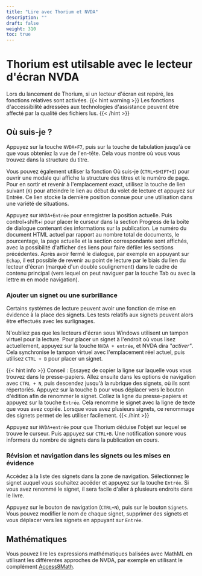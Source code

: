 ```yaml
---
title: "Lire avec Thorium et NVDA"
description: ""
draft: false
weight: 310
toc: true
---
```


# Thorium est utilsable avec le lecteur d'écran NVDA

Lors du lancement de Thorium, si un lecteur d'écran est repéré, les fonctions relatives sont activées.
{{< hint warning >}}
Les fonctions d'accessibilité adressées aux technologies d'assistance peuvent être affecté par la qualité des fichiers lus. 
{{< /hint >}}

## Où suis-je ?

Appuyez sur la touche `NVDA+F7`, puis sur la touche de tabulation jusqu'à ce que vous obteniez la vue de l'en-tête. Cela vous montre où vous vous trouvez dans la structure du titre. 

Vous pouvez également utiliser la fonction Où suis-je (`CTRL+SHIFT+I`) pour ouvrir une modale qui affiche la structure des titres et le numéro de page. Pour en sortir et revenir à l'emplacement exact, utilisez la touche de lien suivant (`K`) pour atteindre le lien au début du volet de lecture et appuyez sur Entrée. Ce lien stocke la dernière position connue pour une utilisation dans une variété de situations.

Appuyez sur `NVDA+Entrée` pour enregistrer la position actuelle. Puis control+shift+i pour placer le curseur dans la section Progress de la boîte de dialogue contenant des informations sur la publication. Le numéro du document HTML actuel par rapport au nombre total de documents, le pourcentage, la page actuelle et la section correspondante sont affichés, avec la possibilité d'afficher des liens pour faire défiler les sections précédentes. Après avoir fermé le dialogue, par exemple en appuyant sur `Echap`, il est possible de revenir au point de lecture par le biais du lien du lecteur d'écran (marqué d'un double soulignement) dans le cadre de contenu principal (vers lequel on peut naviguer par la touche Tab ou avec la lettre m en mode navigation).


### Ajouter un signet ou une surbrillance

Certains systèmes de lecture peuvent avoir une fonction de mise en évidence à la place des signets. Les tests relatifs aux signets peuvent alors être effectués avec les surlignages.

N'oubliez pas que les lecteurs d'écran sous Windows utilisent un tampon virtuel pour la lecture. Pour placer un signet à l'endroit où vous lisez actuellement, appuyez sur la touche `NVDA + entrée`, et NVDA dira *"activer"*. Cela synchronise le tampon virtuel avec l'emplacement réel actuel, puis utilisez `CTRL + B` pour placer un signet. 

{{< hint info >}}
Conseil : Essayez de copier la ligne sur laquelle vous vous trouvez dans le presse-papiers. Allez ensuite dans les options de navigation avec `CTRL + N`, puis descendez jusqu'à la rubrique des signets, où ils sont répertoriés. Appuyez sur la touche b pour vous déplacer vers le bouton d'édition afin de renommer le signet. Collez la ligne du presse-papiers et appuyez sur la touche `Entrée`. Cela renomme le signet avec la ligne de texte que vous avez copiée. Lorsque vous avez plusieurs signets, ce renommage des signets permet de les utiliser facilement.
{{< /hint >}}

Appuyez sur `NVDA+entrée` pour que Thorium déduise l'objet sur lequel se trouve le curseur. Puis appuyez sur `CTRL+B`. Une notification sonore vous informera du nombre de signets dans la publication en cours.

### Révision et navigation dans les signets ou les mises en évidence

Accédez à la liste des signets dans la zone de navigation. Sélectionnez le signet auquel vous souhaitez accéder et appuyez sur la touche `Entrée`. Si vous avez renommé le signet, il sera facile d'aller à plusieurs endroits dans le livre.

Appuyez sur le bouton de navigation (`CTRL+N`), puis sur le bouton `Signets`. Vous pouvez modifier le nom de chaque signet, supprimer des signets et vous déplacer vers les signets en appuyant sur `Entrée`.

## Mathématiques 

Vous pouvez lire les expressions mathématiques balisées avec MathML en utilisant les différentes approches de NVDA, par exemple en utilisant le complément [Access8Math](https://addons.nvda-project.org/addons/access8math.fr.html).

